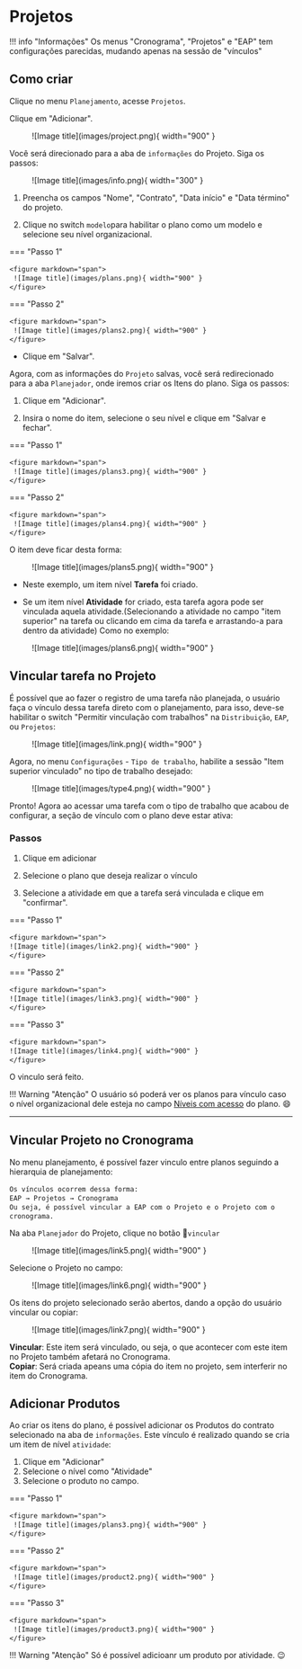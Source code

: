 # Projetos

!!! info "Informações"
    Os menus "Cronograma", "Projetos" e "EAP" tem configurações parecidas, mudando apenas na sessão de "vínculos"

## Como criar

Clique no menu `Planejamento`, acesse `Projetos`.

Clique em "Adicionar".

<figure markdown="span">
 ![Image title](images/project.png){ width="900" }
</figure>

Você será direcionado para a aba de `informações` do Projeto. Siga os passos:

<figure markdown="span">
 ![Image title](images/info.png){ width="300" }
</figure>

1. Preencha os campos "Nome", "Contrato", "Data início" e "Data término" do projeto.

2. Clique no switch `modelo`para habilitar o plano como um modelo e selecione seu nível organizacional.



=== "Passo 1"

    <figure markdown="span">
     ![Image title](images/plans.png){ width="900" }
    </figure>



=== "Passo 2" 

    <figure markdown="span">
     ![Image title](images/plans2.png){ width="900" }
    </figure>

* Clique em "Salvar".


Agora, com as informações do `Projeto` salvas, você será redirecionado para a 
aba `Planejador`, onde iremos criar os Itens do plano. Siga os passos:

1. Clique em "Adicionar".

2. Insira o nome do item, selecione o seu nível e clique em "Salvar e fechar".


=== "Passo 1"

    <figure markdown="span">
     ![Image title](images/plans3.png){ width="900" }
    </figure>
    

=== "Passo 2"

    <figure markdown="span">
     ![Image title](images/plans4.png){ width="900" }
    </figure>



O item deve ficar desta forma:

<figure markdown="span">
![Image title](images/plans5.png){ width="900" }
</figure>

* Neste exemplo, um item nível **Tarefa** foi criado.
    
* Se um item nível **Atividade** for criado, esta tarefa agora
    pode ser vinculada aquela atividade.(Selecionando a atividade no campo "item superior" na tarefa ou clicando em cima da tarefa e arrastando-a para dentro da atividade) Como no exemplo:

<figure markdown="span">
![Image title](images/plans6.png){ width="900" }
</figure>

## Vincular tarefa no Projeto 

É possível que ao fazer o registro de uma tarefa não planejada, o usuário faça o vínculo dessa tarefa direto com o planejamento, para isso, deve-se habilitar o switch "Permitir vinculação com trabalhos" na `Distribuição`, `EAP`, ou `Projetos`: 

<figure markdown="span">
![Image title](images/link.png){ width="900" }
</figure>

Agora, no menu `Configurações` - `Tipo de trabalho`, habilite a sessão "Item superior vinculado" no tipo de trabalho desejado:

<figure markdown="span">
![Image title](images/type4.png){ width="900" }
</figure>

Pronto! Agora ao acessar uma tarefa com o tipo de trabalho que acabou de configurar, a seção de vínculo com o plano deve estar ativa:

### Passos

1. Clique em adicionar

2. Selecione o plano que deseja realizar o vínculo

3. Selecione a atividade em que a tarefa será vinculada e clique em "confirmar".

=== "Passo 1"

    <figure markdown="span">
    ![Image title](images/link2.png){ width="900" }
    </figure>

=== "Passo 2"

    <figure markdown="span">
    ![Image title](images/link3.png){ width="900" }
    </figure>

=== "Passo 3"

    <figure markdown="span">
    ![Image title](images/link4.png){ width="900" }
    </figure>



 O vinculo será feito.

!!! Warning "Atenção"
    O usuário só poderá ver os planos para vínculo caso o nível organizacional dele esteja no campo [Níveis com acesso](organizational_levels.md/#niveis-organizacionais-com-acesso) do plano. :smile:


---

## Vincular Projeto no Cronograma

No menu planejamento, é possível fazer vinculo entre planos seguindo a hierarquia de planejamento:  

``` markrdown
Os vínculos ocorrem dessa forma:
EAP → Projetos → Cronograma
Ou seja, é possível vincular a EAP com o Projeto e o Projeto com o cronograma.
``` 

Na aba `Planejador` do Projeto, clique no botão :link:`vincular` 

<figure markdown="span">
![Image title](images/link5.png){ width="900" }
</figure>

Selecione o Projeto no campo:

<figure markdown="span">
![Image title](images/link6.png){ width="900" }
</figure>

Os itens do projeto selecionado serão abertos, dando a opção do usuário vincular ou copiar:

<figure markdown="span">
![Image title](images/link7.png){ width="900" }
</figure>

**Vincular**: Este item será vinculado, ou seja, o que acontecer com este item no Projeto também afetará no Cronograma.  
**Copiar**: Será criada apeans uma cópia do item no projeto, sem interferir no item do Cronograma.

## Adicionar Produtos

Ao criar os itens do plano, é possível adicionar os Produtos do contrato selecionado na aba de `informações`. Este vínculo é realizado quando se cria um item de nível `atividade`:

1. Clique em "Adicionar"  
2. Selecione o nível como "Atividade" 
3. Selecione o produto no campo.


=== "Passo 1"

    <figure markdown="span">
     ![Image title](images/plans3.png){ width="900" }
    </figure>

=== "Passo 2"

    <figure markdown="span">
     ![Image title](images/product2.png){ width="900" }
    </figure>

=== "Passo 3"
    
    <figure markdown="span">
     ![Image title](images/product3.png){ width="900" }
    </figure>

!!! Warning "Atenção"
    Só é possível adicioanr um produto por atividade. :wink: 
